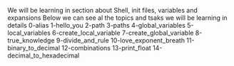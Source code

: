 We will be learning in section about Shell, init files, variables and expansions
Below we can see al the topics and tsaks we will be learning in details
0-alias
1-hello_you
2-path
3-paths
4-global_variables
5-local_variables
6-create_local_variable
7-create_global_variable
8-true_knowledge
9-divide_and_rule
10-love_exponent_breath
11-binary_to_decimal
12-combinations
13-print_float
14-decimal_to_hexadecimal
